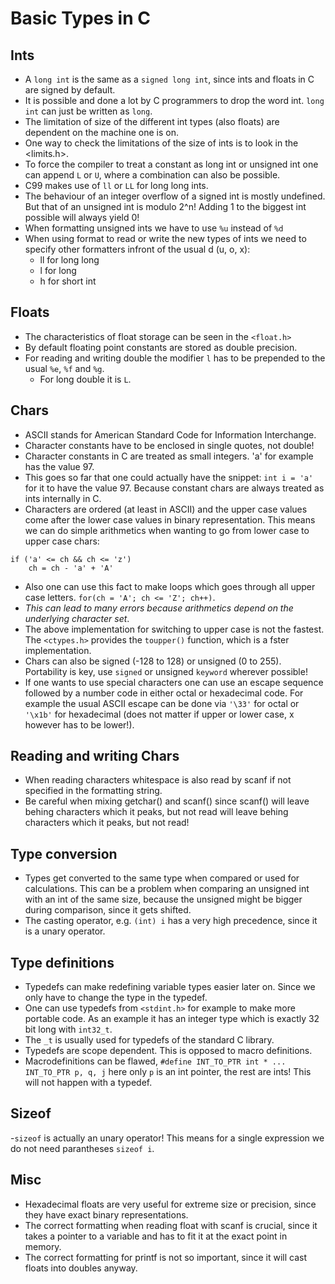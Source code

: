 # Basic Types in C

## Ints
- A `long int` is the same as a `signed long int`, since ints and floats in C are signed by default.
- It is possible and done a lot by C programmers to drop the word int. `long int` can just be written as `long`.
- The limitation of size of the different int types (also floats) are dependent on the machine one is on.
- One way to check the limitations of the size of ints is to look in the <limits.h>.
- To force the compiler to treat a constant as long int or unsigned int one can append `L` or `U`, where a combination can also be possible.
- C99 makes use of `ll` or `LL` for long long ints.
- The behaviour of an integer overflow of a signed int is mostly undefined. But that of an unsigned int is modulo 2^n! Adding 1 to the biggest int possible will always yield 0!
- When formatting unsigned ints we have to use `%u` instead of `%d`
- When using format to read or write the new types of ints we need to specify other formatters infront of the usual d (u, o, x):
    - ll for long long
    - l for long
    - h for short int

## Floats
- The characteristics of float storage can be seen in the `<float.h>`
- By default floating point constants are stored as double precision.
- For reading and writing double the modifier `l` has to be prepended to the usual `%e`, `%f` and `%g`.
    - For long double it is `L`.

## Chars
- ASCII stands for American Standard Code for Information Interchange.
- Character constants have to be enclosed in single quotes, not double!
- Character constants in C are treated as small integers. 'a' for example has the value 97.
- This goes so far that one could actually have the snippet: `int i = 'a'` for it to have the value 97. Because constant chars are always treated as ints internally in C.
- Characters are ordered (at least in ASCII) and the upper case values come after the lower case values in binary representation. This means we can do simple arithmetics when wanting to go from lower case to upper case chars:
```
if ('a' <= ch && ch <= 'z')
    ch = ch - 'a' + 'A'
```
- Also one can use this fact to make loops which goes through all upper case letters. `for(ch = 'A'; ch <= 'Z'; ch++)`.
- *This can lead to many errors because arithmetics depend on the underlying character set*.
- The above implementation for switching to upper case is not the fastest. The `<ctypes.h>` provides the `toupper()` function, which is a fster implementation.
- Chars can also be signed (-128 to 128) or unsigned (0 to 255). Portability is key, use `signed` or unsigned `keyword` wherever possible!
- If one wants to use special characters one can use an escape sequence followed by a number code in either octal or hexadecimal code. For example the usual ASCII escape can be done via `'\33'` for octal or `'\x1b'` for hexadecimal (does not matter if upper or lower case, x however has to be lower!). 

## Reading and writing Chars
- When reading characters whitespace is also read by scanf if not specified in the formatting string. 
- Be careful when mixing getchar() and scanf() since scanf() will leave behing characters which it peaks, but not read will leave behing characters which it peaks, but not read!

## Type conversion
- Types get converted to the same type when compared or used for calculations. This can be a problem when comparing an unsigned int with an int of the same size, because the unsigned might be bigger during comparison, since it gets shifted.
- The casting operator, e.g. `(int) i` has a very high precedence, since it is a unary operator.

## Type definitions
- Typedefs can make redefining variable types easier later on. Since we only have to change the type in the typedef.
- One can use typedefs from `<stdint.h>` for example to make more portable code. As an example it has an integer type which is exactly 32 bit long with `int32_t`.
- The `_t` is usually used for typedefs of the standard C library.
- Typedefs are scope dependent. This is opposed to macro definitions.
- Macrodefinitions can be flawed, `#define INT_TO_PTR int * ... INT_TO_PTR p, q, j` here only `p` is an int pointer, the rest are ints! This will not happen with a typedef.

## Sizeof
-`sizeof` is actually an unary operator! This means for a single expression we do not need parantheses `sizeof i`.

## Misc
- Hexadecimal floats are very useful for extreme size or precision, since they have exact binary representations.
- The correct formatting when reading float with scanf is crucial, since it takes a pointer to a variable and has to fit it at the exact point in memory.
- The correct formatting for printf is not so important, since it will cast floats into doubles anyway.

